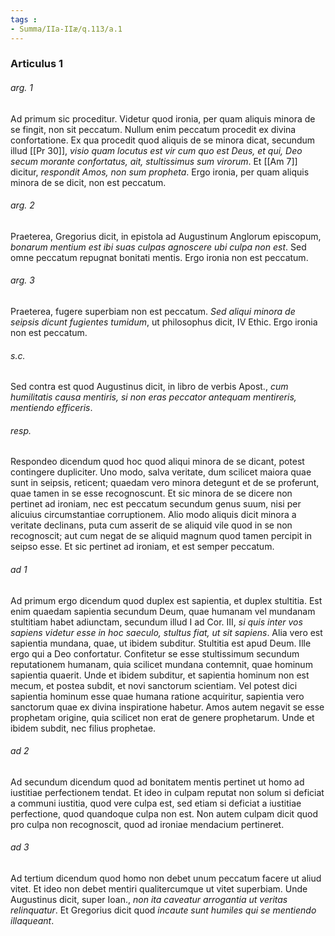 ```yaml
---
tags : 
- Summa/IIa-IIæ/q.113/a.1
---
```


### Articulus 1

###### arg. 1
Ad primum sic proceditur. Videtur quod ironia, per quam aliquis minora de se fingit, non sit peccatum. Nullum enim peccatum procedit ex divina confortatione. Ex qua procedit quod aliquis de se minora dicat, secundum illud [[Pr 30]], *visio quam locutus est vir cum quo est Deus, et qui, Deo secum morante confortatus, ait, stultissimus sum virorum*. Et [[Am 7]] dicitur, *respondit Amos, non sum propheta*. Ergo ironia, per quam aliquis minora de se dicit, non est peccatum.

###### arg. 2
Praeterea, Gregorius dicit, in epistola ad Augustinum Anglorum episcopum, *bonarum mentium est ibi suas culpas agnoscere ubi culpa non est*. Sed omne peccatum repugnat bonitati mentis. Ergo ironia non est peccatum.

###### arg. 3
Praeterea, fugere superbiam non est peccatum. *Sed aliqui minora de seipsis dicunt fugientes tumidum*, ut philosophus dicit, IV Ethic. Ergo ironia non est peccatum.

###### s.c.
Sed contra est quod Augustinus dicit, in libro de verbis Apost., *cum humilitatis causa mentiris, si non eras peccator antequam mentireris, mentiendo efficeris*.

###### resp.
Respondeo dicendum quod hoc quod aliqui minora de se dicant, potest contingere dupliciter. Uno modo, salva veritate, dum scilicet maiora quae sunt in seipsis, reticent; quaedam vero minora detegunt et de se proferunt, quae tamen in se esse recognoscunt. Et sic minora de se dicere non pertinet ad ironiam, nec est peccatum secundum genus suum, nisi per alicuius circumstantiae corruptionem. Alio modo aliquis dicit minora a veritate declinans, puta cum asserit de se aliquid vile quod in se non recognoscit; aut cum negat de se aliquid magnum quod tamen percipit in seipso esse. Et sic pertinet ad ironiam, et est semper peccatum.

###### ad 1
Ad primum ergo dicendum quod duplex est sapientia, et duplex stultitia. Est enim quaedam sapientia secundum Deum, quae humanam vel mundanam stultitiam habet adiunctam, secundum illud I ad Cor. III, *si quis inter vos sapiens videtur esse in hoc saeculo, stultus fiat, ut sit sapiens*. Alia vero est sapientia mundana, quae, ut ibidem subditur. Stultitia est apud Deum. Ille ergo qui a Deo confortatur. Confitetur se esse stultissimum secundum reputationem humanam, quia scilicet mundana contemnit, quae hominum sapientia quaerit. Unde et ibidem subditur, et sapientia hominum non est mecum, et postea subdit, et novi sanctorum scientiam. Vel potest dici sapientia hominum esse quae humana ratione acquiritur, sapientia vero sanctorum quae ex divina inspiratione habetur. Amos autem negavit se esse prophetam origine, quia scilicet non erat de genere prophetarum. Unde et ibidem subdit, nec filius prophetae.

###### ad 2
Ad secundum dicendum quod ad bonitatem mentis pertinet ut homo ad iustitiae perfectionem tendat. Et ideo in culpam reputat non solum si deficiat a communi iustitia, quod vere culpa est, sed etiam si deficiat a iustitiae perfectione, quod quandoque culpa non est. Non autem culpam dicit quod pro culpa non recognoscit, quod ad ironiae mendacium pertineret.

###### ad 3
Ad tertium dicendum quod homo non debet unum peccatum facere ut aliud vitet. Et ideo non debet mentiri qualitercumque ut vitet superbiam. Unde Augustinus dicit, super Ioan., *non ita caveatur arrogantia ut veritas relinquatur*. Et Gregorius dicit quod *incaute sunt humiles qui se mentiendo illaqueant*.


